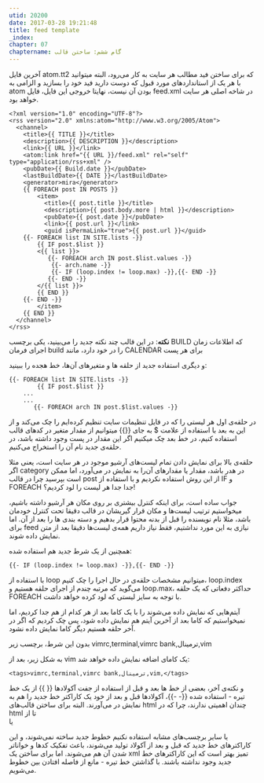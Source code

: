 ```yaml
---
utid: 20200
date: 2017-03-28 19:21:48
title: feed template
_index: 
chapter: 07
chaptername: گام ششم: ساختن قالب
---
```

آخرین فایل atom.tt2 که برای ساختن فید مطالب هر سایت به کار می‌رود، البته میتوانید با هر یک از استانداردهای مورد قبول که دوست دارید فید خود را بسازید و الزامی به atom بودن آن نیست، نهایتا خروجی این فایل، فایل feed.xml در شاخه اصلی هر سایت خواهد بود.

	<?xml version="1.0" encoding="UTF-8"?>
	<rss version="2.0" xmlns:atom="http://www.w3.org/2005/Atom">
	  <channel>
	    <title>{{ TITLE }}</title>
	    <description>{{ DESCRIPTION }}</description>
	    <link>{{ URL }}</link>
	    <atom:link href="{{ URL }}/feed.xml" rel="self" type="application/rss+xml" />
	    <pubDate>{{ Build.date }}</pubDate>
	    <lastBuildDate>{{ DATE }}</lastBuildDate>
	    <generator>mira</generator>
	    {{ FOREACH post IN POSTS }}
	        <item>
	          <title>{{ post.title }}</title>
	          <description>{{ post.body.more | html }}</description>
	          <pubDate>{{ post.date }}</pubDate>
	          <link>{{ post.url }}</link>
	          <guid isPermaLink="true">{{ post.url }}</guid>
		{{- FOREACH list IN SITE.lists -}}
			{{ IF post.$list }}
			<{{ list }}>
			   {{- FOREACH arch IN post.$list.values -}}
				{{- arch.name -}}
				{{- IF (loop.index != loop.max) -}},{{- END -}}
			   {{- END -}}
			</{{ list }}>
			{{ END }}
		{{- END -}}
	        </item>
	    {{ END }}
	  </channel>
	</rss>

**نکته**: در این قالب چند نکته جدید را می‌بینید، یکی برچسب BUILD که اطلاعات زمان اجرای فرمان build را در خود دارد، مانند CALENDAR برای هر پست

و دیگری استفاده جدید از حلقه ها و متغیرهای آن‌ها، خط هجده را ببینید:

	{{- FOREACH list IN SITE.lists -}}
			{{ IF post.$list }}
		...
		...
		   {{- FOREACH arch IN post.$list.values -}}

در حلقه‌ی اول هر لیستی را که در فایل تنظیمات سایت تنظیم کرده‌ایم را چک می‌کند و از این به بعد با استفاده از علامت $ به جای {{}} میتوانیم از مقدار متغیر در کدهای قالب استفاده کنیم، در خط بعد چک میکنیم اگر این مقدار در پست وجود داشته باشد، در حلقه‌ی جدید نام آن را استخراج می‌کنیم.

حلقه‌ی بالا برای نمایش دادن تمام لیست‌های آرشیو موجود در هر سایت است، یعنی مثلا اگر category در هدر باشد، مقدار یا مقدارهای آن‌را به نمایش در می‌آورد، اما ممکن است بپرسید چرا در قالب post از این روش استفاده نکردیم و با استفاده از IF و FOREACH جدا جدا هر لیست را لود کردیم؟!

جواب ساده است، برای اینکه کنترل بیشتری بر روی مکان هر آرشیو داشته باشیم، میخواستیم ترتیب لیست‌ها و مکان قرار گیریشان در قالب دقیقا تحت کنترل خودمان باشد، مثلا نام نویسنده را قبل از بدنه محتوا قرار بدهیم و دسته بندی ها را بعد از آن. اما برای feed نیازی به این مورد نداشتیم، فقط نیاز داریم همه‌ی لیست‌ها دقیقا بعد از متن نمایش داده شوند.

همچنین از یک شرط جدید هم استفاده شده:

	{{- IF (loop.index != loop.max) -}},{{- END -}}

با استفاده از loop میتوانیم مشخصات حلقه‌ی در حال اجرا را چک کنیم، loop.index می‌گوید که مرتبه چندم از اجرای حلقه هستیم و loop.max، حداکثر دفعاتی که یک حلقه FOREACH با توجه به سایز لیستی که لود کرده خواهد داشت.

آیتم‌هایی که نمایش داده می‌شوند را با یک کاما بعد از هر کدام از هم جدا کردیم، اما نمیخواستیم که کاما بعد از آخرین آیتم هم نمایش داده شود، پس چک کردیم که اگر در آخر حلقه هستیم دیگر کاما نمایش داده نشود.

بدون این شرط، برچسب زیر
	<tags>vimrc,terminal,vimrc bank,ترمینال,vim</tags>

به شکل زیر، بعد از vim یک کامای اضافه نمایش داده خواهد شد:

	<tags>vimrc,terminal,vimrc bank,ترمینال,vim,</tags>

و نکته‌ی آخر، بعضی از خط ها بعد و قبل از استفاده از جفت آکولادها {{ }} از یک خط تیره - استفاده شده {{- -}}، آکولادها قبل و بعد از خود یک کاراکتر خط جدید را هم به نمایش در می‌آورند. البته برای ساختن قالب‌های html چندان اهمیتی ندارند، چرا که در html تا از <br> یا <p></p> یا سایر برچسب‌های مشابه استفاده نکنیم خطوط جدید ساخته نمی‌شوند، و این کاراکترهای خط جدید که قبل و بعد از آکولاد تولید می‌شوند، باعث تفکیک کدها و خواناتر شدن آن هم می‌شوند. اما برای ساختن یک xml تمیز بهتر است که این کاراکترهای خط جدید وجود نداشته باشند. با گذاشتن خط تیره - مانع از فاصله افتادن بین خطوط می‌شویم.
